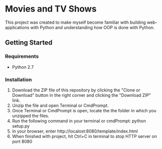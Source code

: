 # Movies and TV Shows

This project was created to make myself become familiar with building web-applications with Python and understanding how OOP is done with Python.

## Getting Started

### Requirements
- Python 2.7 

### Installation 
1. Download the ZIP file of this repository by clicking the "Clone or Download" button in the right corner and clicking the "Download ZIP" link.
2. Unzip the file and open Terminal or CmdPrompt.
3. Once Terminal or CmdPrompt is open, locate the the folder in which you unzipped the files. 
4. Run the following command in your terminal or cmdPrompt: python setup.py
3. In your browser, enter http://localost:8080/template/index.html
4. When finished with project, hit Ctrl+C in terminal to stop HTTP server on port 8080

